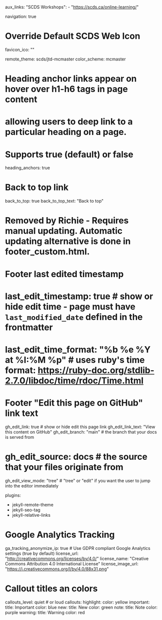 aux_links:
  "SCDS Workshops":
    - "https://scds.ca/online-learning/"

navigation: true

# Override Default SCDS Web Icon
favicon_ico: ""

remote_theme: scds/jtd-mcmaster
color_scheme: mcmaster

# Heading anchor links appear on hover over h1-h6 tags in page content
# allowing users to deep link to a particular heading on a page.
#
# Supports true (default) or false
heading_anchors: true

# Back to top link
back_to_top: true
back_to_top_text: "Back to top"

# Removed by Richie - Requires manual updating. Automatic updating alternative is done in footer_custom.html.
# Footer last edited timestamp
# last_edit_timestamp: true # show or hide edit time - page must have `last_modified_date` defined in the frontmatter
# last_edit_time_format: "%b %e %Y at %I:%M %p" # uses ruby's time format: https://ruby-doc.org/stdlib-2.7.0/libdoc/time/rdoc/Time.html

# Footer "Edit this page on GitHub" link text
gh_edit_link: true # show or hide edit this page link
gh_edit_link_text: "View this content on GitHub"
gh_edit_branch: "main" # the branch that your docs is served from
# gh_edit_source: docs # the source that your files originate from
gh_edit_view_mode: "tree" # "tree" or "edit" if you want the user to jump into the editor immediately

plugins:
  - jekyll-remote-theme
  - jekyll-seo-tag
  - jekyll-relative-links

# Google Analytics Tracking
ga_tracking_anonymize_ip: true # Use GDPR compliant Google Analytics settings (true by default)
license_url: "http://creativecommons.org/licenses/by/4.0/"
license_name: "Creative Commons Attribution 4.0 International License"
license_image_url: "https://i.creativecommons.org/l/by/4.0/88x31.png"

# Callout titles an colors
callouts_level: quiet # or loud
callouts:
  highlight:
    color: yellow
  important:
    title: Important
    color: blue
  new:
    title: New
    color: green
  note:
    title: Note
    color: purple
  warning:
    title: Warning
    color: red
